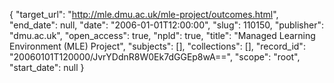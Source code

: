 {
  "target_url": "http://mle.dmu.ac.uk/mle-project/outcomes.html", 
  "end_date": null, 
  "date": "2006-01-01T12:00:00", 
  "slug": 110150, 
  "publisher": "dmu.ac.uk", 
  "open_access": true, 
  "npld": true, 
  "title": "Managed Learning Environment (MLE) Project", 
  "subjects": [], 
  "collections": [], 
  "record_id": "20060101T120000/JvrYDdnR8W0Ek7dGGEp8wA==", 
  "scope": "root", 
  "start_date": null
}

